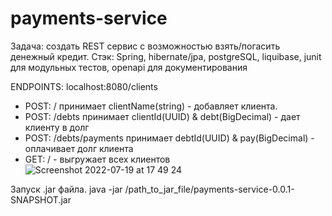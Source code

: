 # payments-service

Задача: создать REST сервис с возможностью взять/погасить денежный кредит.
Стэк: Spring, hibernate/jpa, postgreSQL, liquibase, junit для модульных тестов, openapi для документирования

ENDPOINTS: localhost:8080/clients
- POST: / принимает clientName(string) - добавляет клиента.
- POST: /debts принимает clientId(UUID) & debt(BigDecimal) - дает клиенту в долг
- POST: /debts/payments принимает debtId(UUID) & pay(BigDecimal) - оплачивает долг клиента
- GET: / - выгружает всех клиентов
![Screenshot 2022-07-19 at 17 49 24](https://user-images.githubusercontent.com/95632773/179743161-ec7e902d-f931-4b99-9a3b-6b2ae5896db9.png)

Запуск .jar файла.
java -jar /path_to_jar_file/payments-service-0.0.1-SNAPSHOT.jar
